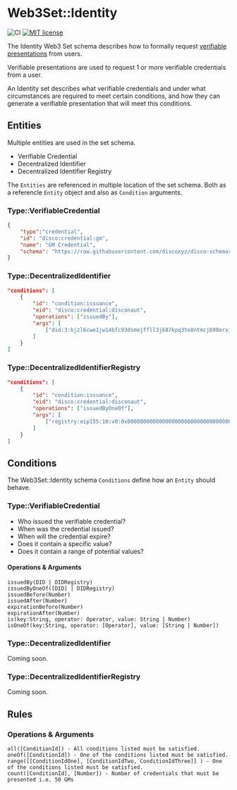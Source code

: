 # Web3Set::Identity

![CI](https://github.com/web3-sets/identity-schema/actions/workflows/main.yml/badge.svg)
[![MIT license](https://img.shields.io/badge/License-MIT-blue.svg)](http://perso.crans.org/besson/LICENSE.html)

The Identity Web3 Set schema describes how to formally request [verifiable presentations](https://www.w3.org/TR/vc-data-model/#dfn-verifiable-presentations) from users.

Verifiable presentations are used to request 1 or more verifiable credentials from a user.

An Identity set describes what verifiable credentials and under what circumstances are required to meet certain conditions, and how they can generate a verifiable presentation that will meet this conditions.

## Entities
Multiple entities are used in the set schema.

- Verifiable Credential
- Decentralized Identifier
- Decentralized Identifier Registry

The `Entities` are referenced in multiple location of the set schema. Both as a referencle `Entity` object and also as `Condition` arguments. 

### Type::VerifiableCredential
```json
{
    "type":"credential",
    "id": "disco:credential:gm",
    "name": "GM Credential",
    "schema": "https://raw.githubusercontent.com/discoxyz/disco-schemas/main/json/GMCredential/1-0-0.json",
}
```

### Type::DecentralizedIdentifier
```json
"conditions": [
    {
        "id": "condition:issuance",
        "eid": "disco:credential:disconaut",
        "operations": ["issuedBy"],
        "args": [
            ["did:3:kjzl6cwe1jw14bfc93dsmejffll3j687kpq3te8ntmcjb98erxj9x8mdrdompf6"]
        ]
    } 
]
```

### Type::DecentralizedIdentifierRegistry
```json
"conditions": [
    {
        "id": "condition:issuance",
        "eid": "disco:credential:disconaut",
        "operations": ["issuedByOneOf"],
        "args": [
            ["registry:eip155:10:v0:0x0000000000000000000000000000000000000000"]
        ]
    } 
]
```

## Conditions

The Web3Set::Identity schema `Conditions` define how an `Entity` should behave.

### Type::VerifiableCredential

- Who issued the verifiable credential? 
- When was the credential issued? 
- When will the credential expire?
- Does it contain a specific value? 
- Does it contain a range of potential values?

#### Operations & Arguments
```
issuedBy(DID | DIDRegistry)
issuedByOneOf([DID] | DIDRegistry)
issuedBefore(Number)
issuedAfter(Number)
expirationBefore(Number)
expirationAfter(Number)
is(key:String, operator: Operator, value: String | Number)
isOneOf(key:String, operator: [Operator], value: [String | Number])
```

### Type::DecentralizedIdentifier
Coming soon.

### Type::DecentralizedIdentifierRegistry
Coming soon.

## Rules

### Operations & Arguments

```
all([ConditionId]) - All conditions listed must be satisfied.
oneOf([ConditionId]) - One of the conditions listed must be satisfied.
range([[ConditionIdOne], [ConditionIdTwo, ConditionIdThree]] ) - One of the conditions listed must be satisfied.
count([ConditionId], [Number]) - Number of credentials that must be presented i.e. 50 GMs
```